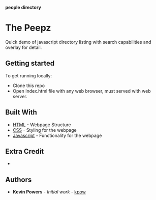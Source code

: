 **people directory**

# The Peepz

Quick demo of javascript directory listing with search capabilities and overlay for detail. 

## Getting started

To get running locally:

- Clone this repo
- Open Index.html file with any web browser, must served with web server.

## Built With

* [HTML](https://developer.mozilla.org/en-US/docs/Web/Guide/HTML/HTML5) - Webpage Structure
* [CSS](https://developer.mozilla.org/en-US/docs/Web/CSS) - Styling for the webpage
* [Javascript](https://developer.mozilla.org/en-US/docs/Web/JavaScript) - Functionality for the webpage

## Extra Credit

- 

## Authors

* **Kevin Powers** - *Initial work* - [kpow](https://github.com/kpow)